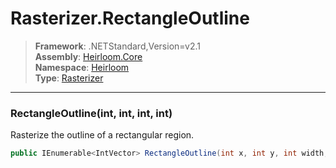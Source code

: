# Rasterizer.RectangleOutline

> **Framework**: .NETStandard,Version=v2.1  
> **Assembly**: [Heirloom.Core][0]  
> **Namespace**: [Heirloom][0]  
> **Type**: [Rasterizer][1]

--------------------------------------------------------------------------------

### RectangleOutline(int, int, int, int)

Rasterize the outline of a rectangular region.

```cs
public IEnumerable<IntVector> RectangleOutline(int x, int y, int width, int height)
```

[0]: ../Heirloom.Core.md
[1]: Heirloom.Rasterizer.md
